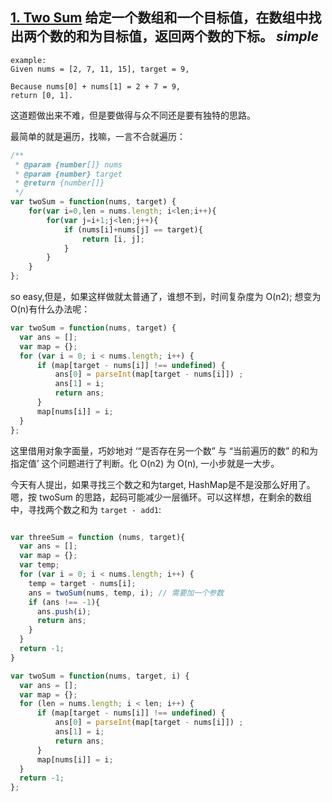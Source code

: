 
## [1. Two Sum](towsum.md) 给定一个数组和一个目标值，在数组中找出两个数的和为目标值，返回两个数的下标。  _simple_

```
example:
Given nums = [2, 7, 11, 15], target = 9,

Because nums[0] + nums[1] = 2 + 7 = 9,
return [0, 1].
```

这道题做出来不难，但是要做得与众不同还是要有独特的思路。

最简单的就是遍历，找嘛，一言不合就遍历：

```js
/**
 * @param {number[]} nums
 * @param {number} target
 * @return {number[]}
 */
var twoSum = function(nums, target) {
    for(var i=0,len = nums.length; i<len;i++){
        for(var j=i+1;j<len;j++){
            if (nums[i]+nums[j] == target){
                return [i, j];
            }
        }
    }
};
```

so easy,但是，如果这样做就太普通了，谁想不到，时间复杂度为 O(n2); 想变为 O(n)有什么办法呢：

```js
var twoSum = function(nums, target) {
  var ans = [];
  var map = {};
  for (var i = 0; i < nums.length; i++) {
      if (map[target - nums[i]] !== undefined) {
          ans[0] = parseInt(map[target - nums[i]]) ;
          ans[1] = i;
          return ans;
      }
      map[nums[i]] = i;
  }
};

```

这里借用对象字面量，巧妙地对 ‘“是否存在另一个数” 与 “当前遍历的数” 的和为指定值’ 这个问题进行了判断。化 O(n2) 为 O(n), 一小步就是一大步。

今天有人提出，如果寻找三个数之和为target, HashMap是不是没那么好用了。嗯，按 twoSum 的思路，起码可能减少一层循环。可以这样想，在剩余的数组中，寻找两个数之和为 `target - add1`:

```js

var threeSum = function (nums, target){
  var ans = [];
  var map = {};
  var temp;
  for (var i = 0; i < nums.length; i++) {
    temp = target - nums[i];
    ans = twoSum(nums, temp, i); // 需要加一个参数
    if (ans !== -1){
      ans.push(i);
      return ans;
    }
  }
  return -1;
}

var twoSum = function(nums, target, i) {
  var ans = [];
  var map = {};
  for (len = nums.length; i < len; i++) {
      if (map[target - nums[i]] !== undefined) {
          ans[0] = parseInt(map[target - nums[i]]) ;
          ans[1] = i;
          return ans;
      }
      map[nums[i]] = i;
  }
  return -1;
};
```
